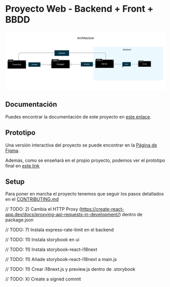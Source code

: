 # Proyecto Web - Backend + Front + BBDD

![Frontend](./doc/BBDD.svg)

## Documentación

Puedes encontrar la documentación de este proyecto en [este enlace](https://taller-threepoints-docs.netlify.app/docs/testing/intro).

## Prototipo

Una versión interactiva del proyecto se puede encontrar en la [Página de Figma](https://www.figma.com/proto/3e43h8TrzwpjfKwXvFxZoP/Taller?page-id=144%3A51&node-id=147%3A3&viewport=254%2C48%2C0.21&scaling=min-zoom&starting-point-node-id=147%3A3).

Además, como se enseñará en el propio proyecto, podemos ver el prototipo final en [este link](https://taller-threepoints-1.netlify.app/)

## Setup

Para poner en marcha el proyecto tenemos que seguir los pasos detallados en el [CONTRIBUTING.md](CONTRIBUTING.MD)

// TODO: 2) Cambia el HTTP Proxy (https://create-react-app.dev/docs/proxying-api-requests-in-development/) dentro de package.json

// TODO: 7) Instala express-rate-limit en el backend

// TODO: 11) Instala storybook en ui

// TODO: 11) Instala storybook-react-i18next

// TODO: 11) Añade storybook-react-i18next a main.js

// TODO: 11) Crear i18next.js y preview.js dentro de .storybook

// TODO: X) Create a signed commit
